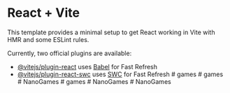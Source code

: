 # React + Vite

This template provides a minimal setup to get React working in Vite with HMR and some ESLint rules.

Currently, two official plugins are available:

- [@vitejs/plugin-react](https://github.com/vitejs/vite-plugin-react/blob/main/packages/plugin-react/README.md) uses [Babel](https://babeljs.io/) for Fast Refresh
- [@vitejs/plugin-react-swc](https://github.com/vitejs/vite-plugin-react-swc) uses [SWC](https://swc.rs/) for Fast Refresh
#   g a m e s  
 #   g a m e s  
 #   N a n o G a m e s  
 #   g a m e s  
 #   N a n o G a m e s  
 #   N a n o G a m e s  
 